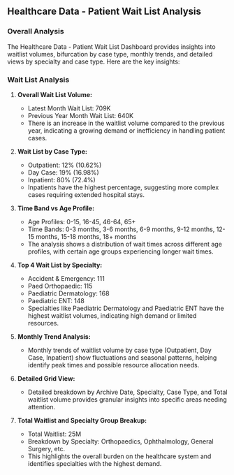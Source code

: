 ## Healthcare Data - Patient Wait List Analysis

### Overall Analysis
The Healthcare Data - Patient Wait List Dashboard provides insights into waitlist volumes, bifurcation by case type, monthly trends, and detailed views by specialty and case type. Here are the key insights:

### Wait List Analysis
1. **Overall Wait List Volume:**
   - Latest Month Wait List: 709K
   - Previous Year Month Wait List: 640K
   - There is an increase in the waitlist volume compared to the previous year, indicating a growing demand or inefficiency in handling patient cases.

2. **Wait List by Case Type:**
   - Outpatient: 12% (10.62%)
   - Day Case: 19% (16.98%)
   - Inpatient: 80% (72.4%)
   - Inpatients have the highest percentage, suggesting more complex cases requiring extended hospital stays.

3. **Time Band vs Age Profile:**
   - Age Profiles: 0-15, 16-45, 46-64, 65+
   - Time Bands: 0-3 months, 3-6 months, 6-9 months, 9-12 months, 12-15 months, 15-18 months, 18+ months
   - The analysis shows a distribution of wait times across different age profiles, with certain age groups experiencing longer wait times.

4. **Top 4 Wait List by Specialty:**
   - Accident & Emergency: 111
   - Paed Orthopaedic: 115
   - Paediatric Dermatology: 168
   - Paediatric ENT: 148
   - Specialties like Paediatric Dermatology and Paediatric ENT have the highest waitlist volumes, indicating high demand or limited resources.

5. **Monthly Trend Analysis:**
   - Monthly trends of waitlist volume by case type (Outpatient, Day Case, Inpatient) show fluctuations and seasonal patterns, helping identify peak times and possible resource allocation needs.

6. **Detailed Grid View:**
   - Detailed breakdown by Archive Date, Specialty, Case Type, and Total waitlist volume provides granular insights into specific areas needing attention.

7. **Total Waitlist and Specialty Group Breakup:**
   - Total Waitlist: 25M
   - Breakdown by Specialty: Orthopaedics, Ophthalmology, General Surgery, etc.
   - This highlights the overall burden on the healthcare system and identifies specialties with the highest demand.
